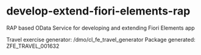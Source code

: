 # develop-extend-fiori-elements-rap
RAP based OData Service for developing and extending Fiori Elements app



Travel exercise generator: /dmo/cl_fe_travel_generator
Package generated: ZFE_TRAVEL_001632
